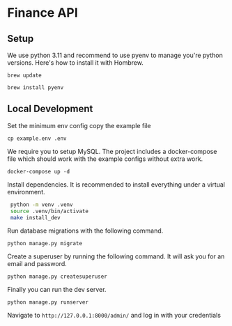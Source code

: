 # Finance API

## Setup

We use python 3.11 and recommend to use pyenv to manage you're python versions.
Here's how to install it with Hombrew.

`brew update`

`brew install pyenv`

## Local Development

Set the minimum env config copy the example file

`cp example.env .env`

We require you to setup MySQL. The project includes a docker-compose file which
should work with the example configs without extra work.

`docker-compose up -d`

Install dependencies. It is recommended to install everything under a virtual environment.

```bash
 python -m venv .venv
 source .venv/bin/activate
 make install_dev
```

Run database migrations with the following command.

`python manage.py migrate`

Create a superuser by running the following command. It will ask you for an email and password.

`python manage.py createsuperuser`

Finally you can run the dev server.

`python manage.py runserver`

Navigate to `http://127.0.0.1:8000/admin/` and log in with your credentials
